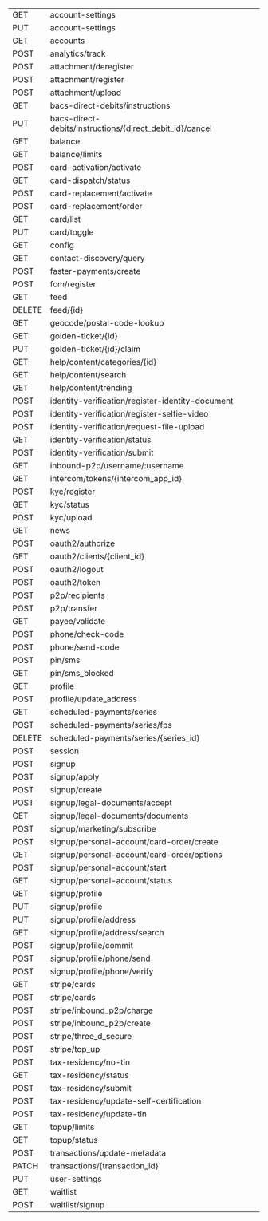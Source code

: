 <table>
	<tr>
		<td>GET</td>
		<td>account-settings</td>
	</tr>
	<tr>
		<td>PUT</td>
		<td>account-settings</td>
	</tr>
	<tr>
		<td>GET</td>
		<td>accounts</td>
	</tr>
	<tr>
		<td>POST</td>
		<td>analytics/track</td>
	</tr>
	<tr>
		<td>POST</td>
		<td>attachment/deregister</td>
	</tr>
	<tr>
		<td>POST</td>
		<td>attachment/register</td>
	</tr>
	<tr>
		<td>POST</td>
		<td>attachment/upload</td>
	</tr>
	<tr>
		<td>GET</td>
		<td>bacs-direct-debits/instructions</td>
	</tr>
	<tr>
		<td>PUT</td>
		<td>bacs-direct-debits/instructions/{direct_debit_id}/cancel</td>
	</tr>
	<tr>
		<td>GET</td>
		<td>balance</td>
	</tr>
	<tr>
		<td>GET</td>
		<td>balance/limits</td>
	</tr>
	<tr>
		<td>POST</td>
		<td>card-activation/activate</td>
	</tr>
	<tr>
		<td>GET</td>
		<td>card-dispatch/status</td>
	</tr>
	<tr>
		<td>POST</td>
		<td>card-replacement/activate</td>
	</tr>
	<tr>
		<td>POST</td>
		<td>card-replacement/order</td>
	</tr>
	<tr>
		<td>GET</td>
		<td>card/list</td>
	</tr>
	<tr>
		<td>PUT</td>
		<td>card/toggle</td>
	</tr>
	<tr>
		<td>GET</td>
		<td>config</td>
	</tr>
	<tr>
		<td>GET</td>
		<td>contact-discovery/query</td>
	</tr>
	<tr>
		<td>POST</td>
		<td>faster-payments/create</td>
	</tr>
	<tr>
		<td>POST</td>
		<td>fcm/register</td>
	</tr>
	<tr>
		<td>GET</td>
		<td>feed</td>
	</tr>
	<tr>
		<td>DELETE</td>
		<td>feed/{id}</td>
	</tr>
	<tr>
		<td>GET</td>
		<td>geocode/postal-code-lookup</td>
	</tr>
	<tr>
		<td>GET</td>
		<td>golden-ticket/{id}</td>
	</tr>
	<tr>
		<td>PUT</td>
		<td>golden-ticket/{id}/claim</td>
	</tr>
	<tr>
		<td>GET</td>
		<td>help/content/categories/{id}</td>
	</tr>
	<tr>
		<td>GET</td>
		<td>help/content/search</td>
	</tr>
	<tr>
		<td>GET</td>
		<td>help/content/trending</td>
	</tr>
	<tr>
		<td>POST</td>
		<td>identity-verification/register-identity-document</td>
	</tr>
	<tr>
		<td>POST</td>
		<td>identity-verification/register-selfie-video</td>
	</tr>
	<tr>
		<td>POST</td>
		<td>identity-verification/request-file-upload</td>
	</tr>
	<tr>
		<td>GET</td>
		<td>identity-verification/status</td>
	</tr>
	<tr>
		<td>POST</td>
		<td>identity-verification/submit</td>
	</tr>
	<tr>
		<td>GET</td>
		<td>inbound-p2p/username/:username</td>
	</tr>
	<tr>
		<td>GET</td>
		<td>intercom/tokens/{intercom_app_id}</td>
	</tr>
	<tr>
		<td>POST</td>
		<td>kyc/register</td>
	</tr>
	<tr>
		<td>GET</td>
		<td>kyc/status</td>
	</tr>
	<tr>
		<td>POST</td>
		<td>kyc/upload</td>
	</tr>
	<tr>
		<td>GET</td>
		<td>news</td>
	</tr>
	<tr>
		<td>POST</td>
		<td>oauth2/authorize</td>
	</tr>
	<tr>
		<td>GET</td>
		<td>oauth2/clients/{client_id}</td>
	</tr>
	<tr>
		<td>POST</td>
		<td>oauth2/logout</td>
	</tr>
	<tr>
		<td>POST</td>
		<td>oauth2/token</td>
	</tr>
	<tr>
		<td>POST</td>
		<td>p2p/recipients</td>
	</tr>
	<tr>
		<td>POST</td>
		<td>p2p/transfer</td>
	</tr>
	<tr>
		<td>GET</td>
		<td>payee/validate</td>
	</tr>
	<tr>
		<td>POST</td>
		<td>phone/check-code</td>
	</tr>
	<tr>
		<td>POST</td>
		<td>phone/send-code</td>
	</tr>
	<tr>
		<td>POST</td>
		<td>pin/sms</td>
	</tr>
	<tr>
		<td>GET</td>
		<td>pin/sms_blocked</td>
	</tr>
	<tr>
		<td>GET</td>
		<td>profile</td>
	</tr>
	<tr>
		<td>POST</td>
		<td>profile/update_address</td>
	</tr>
	<tr>
		<td>GET</td>
		<td>scheduled-payments/series</td>
	</tr>
	<tr>
		<td>POST</td>
		<td>scheduled-payments/series/fps</td>
	</tr>
	<tr>
		<td>DELETE</td>
		<td>scheduled-payments/series/{series_id}</td>
	</tr>
	<tr>
		<td>POST</td>
		<td>session</td>
	</tr>
	<tr>
		<td>POST</td>
		<td>signup</td>
	</tr>
	<tr>
		<td>POST</td>
		<td>signup/apply</td>
	</tr>
	<tr>
		<td>POST</td>
		<td>signup/create</td>
	</tr>
	<tr>
		<td>POST</td>
		<td>signup/legal-documents/accept</td>
	</tr>
	<tr>
		<td>GET</td>
		<td>signup/legal-documents/documents</td>
	</tr>
	<tr>
		<td>POST</td>
		<td>signup/marketing/subscribe</td>
	</tr>
	<tr>
		<td>POST</td>
		<td>signup/personal-account/card-order/create</td>
	</tr>
	<tr>
		<td>GET</td>
		<td>signup/personal-account/card-order/options</td>
	</tr>
	<tr>
		<td>POST</td>
		<td>signup/personal-account/start</td>
	</tr>
	<tr>
		<td>GET</td>
		<td>signup/personal-account/status</td>
	</tr>
	<tr>
		<td>GET</td>
		<td>signup/profile</td>
	</tr>
	<tr>
		<td>PUT</td>
		<td>signup/profile</td>
	</tr>
	<tr>
		<td>PUT</td>
		<td>signup/profile/address</td>
	</tr>
	<tr>
		<td>GET</td>
		<td>signup/profile/address/search</td>
	</tr>
	<tr>
		<td>POST</td>
		<td>signup/profile/commit</td>
	</tr>
	<tr>
		<td>POST</td>
		<td>signup/profile/phone/send</td>
	</tr>
	<tr>
		<td>POST</td>
		<td>signup/profile/phone/verify</td>
	</tr>
	<tr>
		<td>GET</td>
		<td>stripe/cards</td>
	</tr>
	<tr>
		<td>POST</td>
		<td>stripe/cards</td>
	</tr>
	<tr>
		<td>POST</td>
		<td>stripe/inbound_p2p/charge</td>
	</tr>
	<tr>
		<td>POST</td>
		<td>stripe/inbound_p2p/create</td>
	</tr>
	<tr>
		<td>POST</td>
		<td>stripe/three_d_secure</td>
	</tr>
	<tr>
		<td>POST</td>
		<td>stripe/top_up</td>
	</tr>
	<tr>
		<td>POST</td>
		<td>tax-residency/no-tin</td>
	</tr>
	<tr>
		<td>GET</td>
		<td>tax-residency/status</td>
	</tr>
	<tr>
		<td>POST</td>
		<td>tax-residency/submit</td>
	</tr>
	<tr>
		<td>POST</td>
		<td>tax-residency/update-self-certification</td>
	</tr>
	<tr>
		<td>POST</td>
		<td>tax-residency/update-tin</td>
	</tr>
	<tr>
		<td>GET</td>
		<td>topup/limits</td>
	</tr>
	<tr>
		<td>GET</td>
		<td>topup/status</td>
	</tr>
	<tr>
		<td>POST</td>
		<td>transactions/update-metadata</td>
	</tr>
	<tr>
		<td>PATCH</td>
		<td>transactions/{transaction_id}</td>
	</tr>
	<tr>
		<td>PUT</td>
		<td>user-settings</td>
	</tr>
	<tr>
		<td>GET</td>
		<td>waitlist</td>
	</tr>
	<tr>
		<td>POST</td>
		<td>waitlist/signup</td>
	</tr>
</table>
